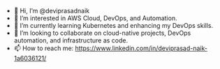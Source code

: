- 👋 Hi, I’m @deviprasadnaik  
- 👀 I’m interested in AWS Cloud, DevOps, and Automation.  
- 🌱 I’m currently learning Kubernetes and enhancing my DevOps skills.
- 💞️ I’m looking to collaborate on cloud-native projects, DevOps automation, and infrastructure as code.  
- 📫 How to reach me: https://www.linkedin.com/in/deviprasad-naik-1a6036121/

